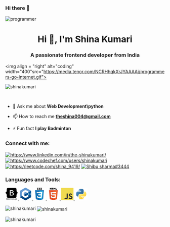 ### Hi there 👋
![programmer](https://user-images.githubusercontent.com/107980731/224247871-ce51ac6b-2ab9-4d2b-bf39-add7faf81c63.gif)

<h1 align="center">Hi 👋, I'm Shina Kumari</h1>
<h3 align="center">A passionate frontend developer from India</h3>

<img align = "right" alt="coding" width="400"src="https://media.tenor.com/NCRHhqkXrJYAAAAj/programmers-go-internet.gif">
<p align="left"> <img src="https://komarev.com/ghpvc/?username=shinakumari&label=Profile%20views&color=0e75b6&style=flat" alt="shinakumari" /> </p>

<p align="left"> <a href="https://twitter.com/" target="blank"><img src="https://img.shields.io/twitter/follow/?logo=twitter&style=for-the-badge" alt="" /></a> </p>

- 💬 Ask me about **Web Development\python**

- 📫 How to reach me **theshina004@gmail.com**

- ⚡ Fun fact **I play Badminton**

<h3 align="left">Connect with me:</h3>
<p align="left">
<a href="https://linkedin.com/in/https://www.linkedin.com/in/the-shinakumari/" target="blank"><img align="center" src="https://raw.githubusercontent.com/rahuldkjain/github-profile-readme-generator/master/src/images/icons/Social/linked-in-alt.svg" alt="https://www.linkedin.com/in/the-shinakumari/" height="30" width="40" /></a>
<a href="https://www.codechef.com/users/https://www.codechef.com/users/shinakumari" target="blank"><img align="center" src="https://cdn.jsdelivr.net/npm/simple-icons@3.1.0/icons/codechef.svg" alt="https://www.codechef.com/users/shinakumari" height="30" width="40" /></a>
<a href="https://www.leetcode.com/https://leetcode.com/shina_9419/" target="blank"><img align="center" src="https://raw.githubusercontent.com/rahuldkjain/github-profile-readme-generator/master/src/images/icons/Social/leet-code.svg" alt="https://leetcode.com/shina_9419/" height="30" width="40" /></a>
<a href="https://discord.gg/Shibu sharma#3444" target="blank"><img align="center" src="https://raw.githubusercontent.com/rahuldkjain/github-profile-readme-generator/master/src/images/icons/Social/discord.svg" alt="Shibu sharma#3444" height="30" width="40" /></a>
</p>

<h3 align="left">Languages and Tools:</h3>
<p align="left"> <a href="https://getbootstrap.com" target="_blank" rel="noreferrer"> <img src="https://raw.githubusercontent.com/devicons/devicon/master/icons/bootstrap/bootstrap-plain-wordmark.svg" alt="bootstrap" width="40" height="40"/> </a> <a href="https://www.w3schools.com/cpp/" target="_blank" rel="noreferrer"> <img src="https://raw.githubusercontent.com/devicons/devicon/master/icons/cplusplus/cplusplus-original.svg" alt="cplusplus" width="40" height="40"/> </a> <a href="https://www.w3schools.com/css/" target="_blank" rel="noreferrer"> <img src="https://raw.githubusercontent.com/devicons/devicon/master/icons/css3/css3-original-wordmark.svg" alt="css3" width="40" height="40"/> </a> <a href="https://www.w3.org/html/" target="_blank" rel="noreferrer"> <img src="https://raw.githubusercontent.com/devicons/devicon/master/icons/html5/html5-original-wordmark.svg" alt="html5" width="40" height="40"/> </a> <a href="https://developer.mozilla.org/en-US/docs/Web/JavaScript" target="_blank" rel="noreferrer"> <img src="https://raw.githubusercontent.com/devicons/devicon/master/icons/javascript/javascript-original.svg" alt="javascript" width="40" height="40"/> </a> <a href="https://www.python.org" target="_blank" rel="noreferrer"> <img src="https://raw.githubusercontent.com/devicons/devicon/master/icons/python/python-original.svg" alt="python" width="40" height="40"/> </a> </p>

<p><img align="left" src="https://github-readme-stats.vercel.app/api/top-langs?username=shinakumari&show_icons=true&locale=en&layout=compact" alt="shinakumari" /></p>

<p>&nbsp;<img align="center" src="https://github-readme-stats.vercel.app/api?username=shinakumari&show_icons=true&locale=en" alt="shinakumari" /></p>

<p><img align="center" src="https://github-readme-streak-stats.herokuapp.com/?user=shinakumari&" alt="shinakumari" /></p>


